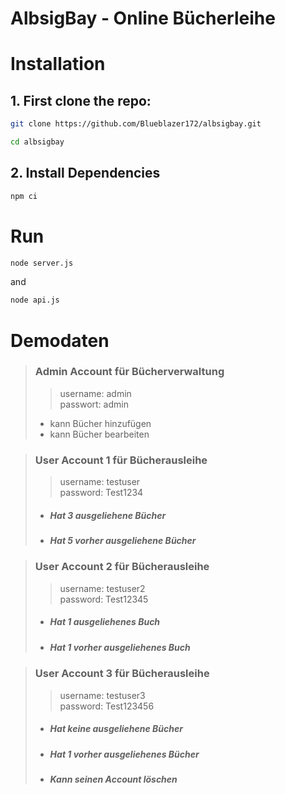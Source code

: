 # AlbsigBay - Online Bücherleihe
# Installation
## 1. First clone the repo:
```bash
git clone https://github.com/Blueblazer172/albsigbay.git

cd albsigbay
```
## 2. Install Dependencies
```bash
npm ci
```
# Run
```bash
node server.js
```
and
```bash
node api.js
```
# Demodaten
>### Admin Account für Bücherverwaltung
>>username: admin <br>
>>passwort: admin
> - kann Bücher hinzufügen
> - kann Bücher bearbeiten

>### User Account 1 für Bücherausleihe
>> username: testuser <br>
>> password: Test1234
>- ##### Hat 3 ausgeliehene Bücher
>- ##### Hat 5 vorher ausgeliehene Bücher

>### User Account 2 für Bücherausleihe
>> username: testuser2 <br>
>> password: Test12345
>- ##### Hat 1 ausgeliehenes Buch
>- ##### Hat 1 vorher ausgeliehenes Buch

>### User Account 3 für Bücherausleihe
>> username: testuser3 <br>
>> password: Test123456
>- ##### Hat keine ausgeliehene Bücher
>- ##### Hat 1 vorher ausgeliehenes Bücher
>- ##### Kann seinen Account löschen

